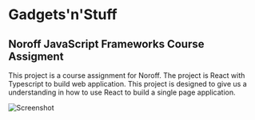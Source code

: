 # Gadgets'n'Stuff

## Noroff JavaScript Frameworks Course Assigment

This project is a course assignment for Noroff. The project is React with Typescript to build web application. This project is designed to give us a understanding in how to use React to build a single page application. 

![Screenshot](./src/assets/gagets'n'stuff-screenshot.png)
